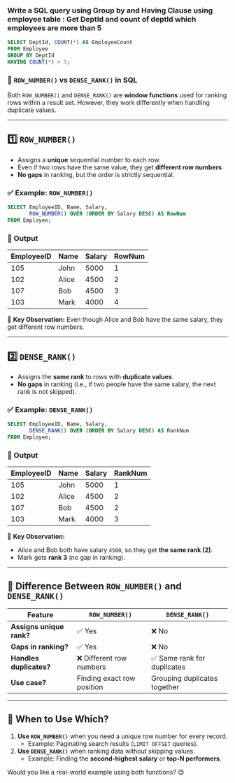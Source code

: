 ### Write a SQL query using Group by and Having Clause using employee table : Get DeptId and count of deptId which employees are more than 5

```sql
SELECT DeptId, COUNT(*) AS EmployeeCount
FROM Employee
GROUP BY DeptId
HAVING COUNT(*) > 5;
```

### **🔹 `ROW_NUMBER()` vs `DENSE_RANK()` in SQL**

Both `ROW_NUMBER()` and `DENSE_RANK()` are **window functions** used for ranking rows within a result set. However, they work differently when handling duplicate values.

---

## **1️⃣ `ROW_NUMBER()`**

- Assigns a **unique** sequential number to each row.
- Even if two rows have the same value, they get **different row numbers**.
- **No gaps** in ranking, but the order is strictly sequential.

### **✅ Example: `ROW_NUMBER()`**

```sql
SELECT EmployeeID, Name, Salary,
       ROW_NUMBER() OVER (ORDER BY Salary DESC) AS RowNum
FROM Employee;
```

### **📝 Output**

| EmployeeID | Name  | Salary | RowNum |
| ---------- | ----- | ------ | ------ |
| 105        | John  | 5000   | 1      |
| 102        | Alice | 4500   | 2      |
| 107        | Bob   | 4500   | 3      |
| 103        | Mark  | 4000   | 4      |

📌 **Key Observation:** Even though Alice and Bob have the same salary, they get different row numbers.

---

## **2️⃣ `DENSE_RANK()`**

- Assigns the **same rank** to rows with **duplicate values**.
- **No gaps** in ranking (i.e., if two people have the same salary, the next rank is not skipped).

### **✅ Example: `DENSE_RANK()`**

```sql
SELECT EmployeeID, Name, Salary,
       DENSE_RANK() OVER (ORDER BY Salary DESC) AS RankNum
FROM Employee;
```

### **📝 Output**

| EmployeeID | Name  | Salary | RankNum |
| ---------- | ----- | ------ | ------- |
| 105        | John  | 5000   | 1       |
| 102        | Alice | 4500   | 2       |
| 107        | Bob   | 4500   | 2       |
| 103        | Mark  | 4000   | 3       |

📌 **Key Observation:**

- Alice and Bob both have salary `4500`, so they get **the same rank (2)**.
- Mark gets **rank 3** (no gap in ranking).

---

## **🔹 Difference Between `ROW_NUMBER()` and `DENSE_RANK()`**

| Feature                  | `ROW_NUMBER()`             | `DENSE_RANK()`               |
| ------------------------ | -------------------------- | ---------------------------- |
| **Assigns unique rank?** | ✅ Yes                     | ❌ No                        |
| **Gaps in ranking?**     | ✅ Yes                     | ❌ No                        |
| **Handles duplicates?**  | ❌ Different row numbers   | ✅ Same rank for duplicates  |
| **Use case?**            | Finding exact row position | Grouping duplicates together |

---

## **🔹 When to Use Which?**

1. **Use `ROW_NUMBER()`** when you need a unique row number for every record.
   - Example: Paginating search results (`LIMIT OFFSET` queries).
2. **Use `DENSE_RANK()`** when ranking data without skipping values.
   - Example: Finding the **second-highest salary** or **top-N performers**.

Would you like a real-world example using both functions? 😊
